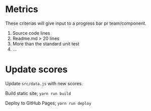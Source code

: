 # Metrics

These criterias will give input to a progress bar pr team/component.

1. Source code lines
2. Readme.md > 20 lines
3. More than the standard unit test
4. ...

# Update scores
Update `src/data.js` with new scores.

Build static site; `yarn run build`

Deploy to GitHub Pages; `yarn run deploy`
